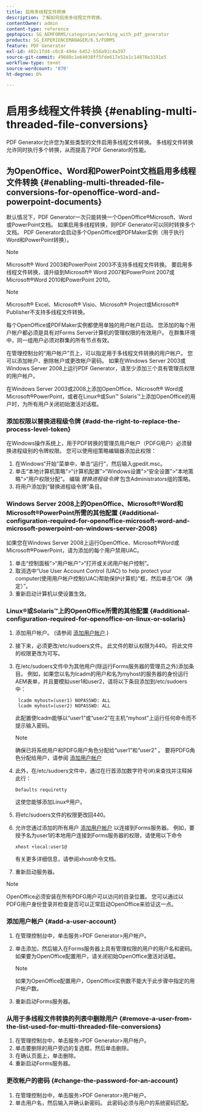 ```yaml
---
title: 启用多线程文件转换
description: 了解如何启用多线程文件转换。
contentOwner: admin
content-type: reference
geptopics: SG_AEMFORMS/categories/working_with_pdf_generator
products: SG_EXPERIENCEMANAGER/6.5/FORMS
feature: PDF Generator
exl-id: 402c1fd4-c6c8-494e-b452-b56a91c4a397
source-git-commit: 49688c1e64038ff5fde617e52e1c14878e3191e5
workflow-type: tm+mt
source-wordcount: '870'
ht-degree: 0%

---
```


# 启用多线程文件转换 {#enabling-multi-threaded-file-conversions}

PDF Generator允许您为某些类型的文件启用多线程文件转换。 多线程文件转换允许同时执行多个转换，从而提高了PDF Generator的性能。

## 为OpenOffice、Word和PowerPoint文档启用多线程文件转换 {#enabling-multi-threaded-file-conversions-for-openoffice-word-and-powerpoint-documents}

默认情况下，PDF Generator一次只能转换一个OpenOffice®Microsoft、Word或PowerPoint文档。 如果启用多线程转换，则PDF Generator可以同时转换多个文档。 PDF Generator会启动多个OpenOffice或PDFMaker实例（用于执行Word和PowerPoint转换）。

>[!NOTE]
>
>Microsoft® Word 2003和PowerPoint 2003不支持多线程文件转换。 要启用多线程文件转换，请升级到Microsoft® Word 2007和PowerPoint 2007或Microsoft®Word 2010和PowerPoint 2010。

>[!NOTE]
>
Microsoft® Excel、Microsoft® Visio、Microsoft® Project或Microsoft® Publisher不支持多线程文件转换。

每个OpenOffice或PDFMaker实例都使用单独的用户帐户启动。 您添加的每个用户帐户都必须是具有对Forms Server计算机的管理权限的有效用户。 在群集环境中，同一组用户必须对群集的所有节点有效。

在管理控制台的“用户帐户”页上，可以指定用于多线程文件转换的用户帐户。 您可以添加帐户、删除帐户或更改帐户密码。 如果在Windows Server 2003或Windows Server 2008上运行PDF Generator，请至少添加三个具有管理员权限的用户帐户。

在Windows Server 2003或2008上添加OpenOffice、Microsoft® Word或Microsoft®PowerPoint，或者在Linux®或Sun™ Solaris™上添加OpenOffice的用户时，为所有用户关闭初始激活对话框。

### 添加权限以替换进程级令牌 {#add-the-right-to-replace-the-process-level-token}

在Windows操作系统上，用于PDF转换的管理员用户帐户（PDFG用户）必须替换进程级别的令牌权限。 您可以使用组策略编辑器添加此权限：

1. 在Windows“开始”菜单中，单击“运行”，然后输入gpedit.msc。
1. 单击“本地计算机策略”>“计算机配置”>“Windows设置”>“安全设置”>“本地策略”>“用户权限分配”。 编辑 *替换进程级令牌* 包含Administrators组的策略。
1. 将用户添加到“替换进程级令牌”条目。

### Windows Server 2008上的OpenOffice、Microsoft®Word和Microsoft®PowerPoint所需的其他配置 {#additional-configuration-required-for-openoffice-microsoft-word-and-microsoft-powerpoint-on-windows-server-2008}

如果您在Windows Server 2008上运行OpenOffice、Microsoft®Word或Microsoft®PowerPoint，请为添加的每个用户禁用UAC。

1. 单击“控制面板”>“用户帐户”>“打开或关闭用户帐户控制”。
1. 取消选中“Use User Account Control (UAC) to help protect your computer(使用用户帐户控制(UAC)帮助保护计算机)”框，然后单击“OK（确定）”。
1. 重新启动计算机以使设置生效。

### Linux®或Solaris™上的OpenOffice所需的其他配置 {#additional-configuration-required-for-openoffice-on-linux-or-solaris}

1. 添加用户帐户。 (请参阅 [添加用户帐户](enabling-multi-threaded-file-conversions.md#add-a-user-account).)
1. 接下来，必须更改/etc/sudoers文件。 此文件的默认权限为440。 将此文件的权限更改为可写。
1. 在/etc/sudoers文件中为其他用户(除运行Forms服务器的管理员之外)添加条目。 例如，如果您以名为lcadm的用户和名为myhost的服务器的身份运行AEM表单，并且要模拟user1和user2，请将以下条目添加到/etc/sudoers中：

   ```shell
    lcadm myhost=(user1) NOPASSWD: ALL
    lcadm myhost=(user2) NOPASSWD: ALL
   ```

   此配置使lcadm能够以“user1”或“user2”在主机“myhost”上运行任何命令而不提示输入密码。

   >[!NOTE]
   >
   确保已将系统用户和PDFG用户角色分配给“user1”和“user2” 。 要将PDFG角色分配给用户，请参阅 [添加用户帐户](enabling-multi-threaded-file-conversions.md#add-a-user-account)

1. 此外，在/etc/sudoers文件中，通过在行首添加数字符号(#)来查找并注释掉此行：

   ```shell
   Defaults requiretty
   ```

   这使您能够添加Linux®用户。

1. 将etc/sudoers文件的权限更改回440。
1. 允许您通过添加的所有用户 [添加用户帐户](enabling-multi-threaded-file-conversions.md#add-a-user-account) 以连接到Forms服务器。 例如，要授予名为user1的本地用户连接到Forms服务器的权限，请使用以下命令

   `xhost +local:user1@`

   有关更多详细信息，请参阅xhost命令文档。

1. 重新启动服务器。

>[!NOTE]
>
OpenOffice必须安装在所有PDFG用户可以访问的目录位置。 您可以通过以PDFG用户身份登录并检查是否可以正常启动OpenOffice来验证这一点。

### 添加用户帐户 {#add-a-user-account}

1. 在管理控制台中，单击服务>PDF Generator>用户帐户。
1. 单击添加，然后输入在Forms服务器上具有管理权限的用户的用户名和密码。 如果要为OpenOffice配置用户，请关闭初始OpenOffice激活对话框。

   >[!NOTE]
   >
   如果为OpenOffice配置用户，OpenOffice实例数不能大于此步骤中指定的用户帐户数。

1. 重新启动Forms服务器。

### 从用于多线程文件转换的列表中删除用户 {#remove-a-user-from-the-list-used-for-multi-threaded-file-conversions}

1. 在管理控制台中，单击服务>PDF Generator>用户帐户。
1. 单击要删除的用户旁边的复选框，然后单击删除。
1. 在确认页面上，单击删除。
1. 重新启动Forms服务器。

### 更改帐户的密码 {#change-the-password-for-an-account}

1. 在管理控制台中，单击服务>PDF Generator>用户帐户。
1. 单击用户名，然后输入并确认新密码。 此密码必须与用户的系统密码匹配。
